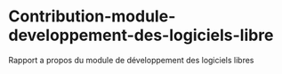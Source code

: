 # Contribution-module-developpement-des-logiciels-libre
Rapport a propos du module de développement des logiciels libres
